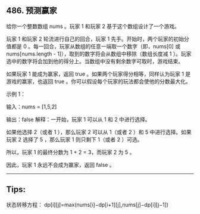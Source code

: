 ## 486. 预测赢家
给你一个整数数组 nums 。玩家 1 和玩家 2 基于这个数组设计了一个游戏。

玩家 1 和玩家 2 轮流进行自己的回合，玩家 1 先手。开始时，两个玩家的初始分值都是 0 。每一回合，玩家从数组的任意一端取一个数字（即，nums[0] 或 nums[nums.length - 1]），取到的数字将会从数组中移除（数组长度减 1 ）。玩家选中的数字将会加到他的得分上。当数组中没有剩余数字可取时，游戏结束。

如果玩家 1 能成为赢家，返回 true 。如果两个玩家得分相等，同样认为玩家 1 是游戏的赢家，也返回 true 。你可以假设每个玩家的玩法都会使他的分数最大化。

 

示例 1：

输入：nums = [1,5,2]

输出：false
解释：一开始，玩家 1 可以从 1 和 2 中进行选择。

如果他选择 2（或者 1 ），那么玩家 2 可以从 1（或者 2 ）和 5 中进行选择。如果玩家 2 选择了 5 ，那么玩家 1 则只剩下 1（或者 2 ）可选。 

所以，玩家 1 的最终分数为 1 + 2 = 3，而玩家 2 为 5 。

因此，玩家 1 永远不会成为赢家，返回 false 。

-------

## Tips: 
状态转移方程：
dp[i][j]=max(nums[i]−dp[i+1][j],nums[j]−dp[i][j−1])
